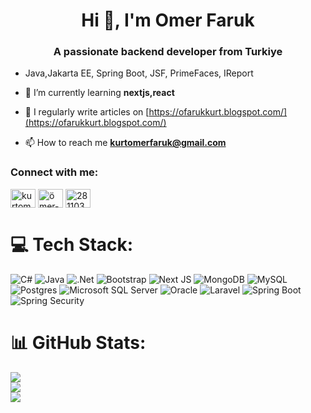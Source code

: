 <h1 align="center">Hi 👋, I'm Omer Faruk</h1>
<h3 align="center">A passionate backend developer from Turkiye</h3>

- Java,Jakarta EE, Spring Boot, JSF, PrimeFaces, IReport

- 🌱 I’m currently learning **nextjs,react**

- 📝 I regularly write articles on [https://ofarukkurt.blogspot.com/](https://ofarukkurt.blogspot.com/)

- 📫 How to reach me **kurtomerfaruk@gmail.com**


<h3 align="left">Connect with me:</h3>
<p align="left">
<a href="https://twitter.com/kurtomerfaruk1" target="blank"><img align="center" src="https://raw.githubusercontent.com/rahuldkjain/github-profile-readme-generator/master/src/images/icons/Social/twitter.svg" alt="kurtomerfaruk1" height="30" width="40" /></a>
<a href="https://linkedin.com/in/ömer-faruk-kurt-7930a595" target="blank"><img align="center" src="https://raw.githubusercontent.com/rahuldkjain/github-profile-readme-generator/master/src/images/icons/Social/linked-in-alt.svg" alt="ömer-faruk-kurt-7930a595" height="30" width="40" /></a>
<a href="https://stackoverflow.com/users/2811033" target="blank"><img align="center" src="https://raw.githubusercontent.com/rahuldkjain/github-profile-readme-generator/master/src/images/icons/Social/stack-overflow.svg" alt="2811033" height="30" width="40" /></a>
</p>


# 💻 Tech Stack:
![C#](https://img.shields.io/badge/c%23-%23239120.svg?style=for-the-badge&logo=csharp&logoColor=white) 
![Java](https://img.shields.io/badge/java-%23ED8B00.svg?style=for-the-badge&logo=openjdk&logoColor=white) 
![.Net](https://img.shields.io/badge/.NET-5C2D91?style=for-the-badge&logo=.net&logoColor=white) 
![Bootstrap](https://img.shields.io/badge/bootstrap-%238511FA.svg?style=for-the-badge&logo=bootstrap&logoColor=white) 
![Next JS](https://img.shields.io/badge/Next-black?style=for-the-badge&logo=next.js&logoColor=white)
![MongoDB](https://img.shields.io/badge/MongoDB-%234ea94b.svg?style=for-the-badge&logo=mongodb&logoColor=white) 
![MySQL](https://img.shields.io/badge/mysql-4479A1.svg?style=for-the-badge&logo=mysql&logoColor=white) 
![Postgres](https://img.shields.io/badge/postgres-%23316192.svg?style=for-the-badge&logo=postgresql&logoColor=white)
![Microsoft SQL Server](https://custom-icon-badges.demolab.com/badge/Microsoft%20SQL%20Server-CC2927?style=for-the-badge&logo=mssqlserver-white&logoColor=white)
![Oracle](https://custom-icon-badges.demolab.com/badge/Oracle-F80000?style=for-the-badge&logo=oracle&logoColor=fff)
![Laravel](https://img.shields.io/badge/Laravel-%23FF2D20.svg?style=for-the-badge&logo=laravel&logoColor=white)
![Spring Boot](https://img.shields.io/badge/Spring%20Boot-6DB33F?style=for-the-badge&logo=springboot&logoColor=fff)
![Spring Security](https://img.shields.io/badge/Spring%20Security-6DB33F?style=for-the-badge&logo=springsecurity&logoColor=fff)



# 📊 GitHub Stats:
![](https://github-readme-stats.vercel.app/api?username=kurtomerfaruk&theme=dark&hide_border=true&include_all_commits=false&count_private=true)<br/>
![](https://nirzak-streak-stats.vercel.app/?user=kurtomerfaruk&theme=dark&hide_border=true)<br/>
![](https://github-readme-stats.vercel.app/api/top-langs/?username=kurtomerfaruk&theme=dark&hide_border=true&include_all_commits=false&count_private=true&layout=compact)
